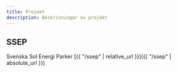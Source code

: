 ```yaml
---
title: Projekt
description: Beskrivningar av projekt
---
```


## SSEP
Svenska Sol Energi Parker
[{{ "/ssep" | relative_url }}]({{ "/ssep" | absolute_url }})

